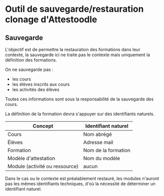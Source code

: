 # Outil de sauvegarde/restauration clonage d'Attestoodle #

## Sauvegarde ##

L'objectif est de permettre la restauration des formations dans leur contexte, la sauvegarde ici ne traite pas le contexte mais uniquement la définition des formations.

On ne sauvegarde pas :
  * les cours
  * les élèves inscrits aux cours
  * les activités des élèves
  
Toutes ces informations sont sous la responsabilité de la sauvegarde des cours.
 
La définition de la formation devra s'appuyer sur des identifiants naturels. 


|  Concept     |    Identifiant naturel |
|--------------|------------------------|
| Cours        | Nom abrégé             |
| Élèves       | Adresse mail           |
| Formation    | Nom de la formation    |
| Modèle d'attestation | Nom du modèle  |
| Module (activité ou ressource) | aucun |

Dans le  cas ou le contexte est préalablement restauré, les modules n'auront pas les mêmes identifiants techniques, d'où la nécessité de déterminer un identifiant naturel.

